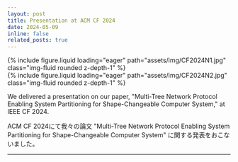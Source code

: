 ```yaml
---
layout: post
title: Presentation at ACM CF 2024
date: 2024-05-09
inline: false
related_posts: true
---
```


<div class="row mt-3">
    <div class="col-sm mt-3 mt-md-0">
        {% include figure.liquid loading="eager" path="assets/img/CF2024N1.jpg" class="img-fluid rounded z-depth-1" %}
    </div>
    <div class="col-sm mt-3 mt-md-0">
        {% include figure.liquid loading="eager" path="assets/img/CF2024N2.jpg" class="img-fluid rounded z-depth-1" %}
    </div>
</div>

<p>We delivered a presentation on our paper, "Multi-Tree Network Protocol Enabling System Partitioning for Shape-Changeable Computer System," at IEEE CF 2024.</p>

<p class="small-font-jp">ACM CF 2024にて我々の論文 "Multi-Tree Network Protocol Enabling System Partitioning for Shape-Changeable Computer System" に関する発表をおこないました。
</p>

---
